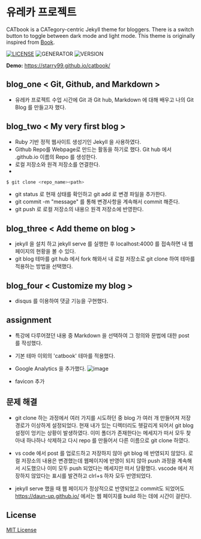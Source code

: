 # 유레카 프로젝트
CATbook is a CATegory-centric Jekyll theme for bloggers. There is a switch button to toggle between dark mode and light mode. This theme is originally inspired from [Book](https://github.com/kkninjae/book).


[![LICENSE](https://img.shields.io/badge/license-MIT-blue.svg)](LICENSE) ![GENERATOR](https://img.shields.io/badge/made_with-jekyll-blue.svg) ![VERSION](https://img.shields.io/badge/current_version-1.0-green.svg)

**Demo:** https://starry99.github.io/catbook/

## blog_one < Git, Github, and Markdown >
- 유레카 프로젝트 수업 시간에 Git 과 Git hub, Markdown 에 대해 배우고 나의 Git Blog 를 만들고자 했다.


## blog_two < My very first blog >
- Ruby 기반 정적 웹사이트 생성기인 Jekyll 을 사용하였다.
- Github Repo를 Webpage로 만드는 활동을 하기로 했다. Git hub 에서 <username>.github.io 이름의 Repo 를 생성한다.
- 로컬 저장소와 원격 저장소를 연결한다.
- 

```sh
$ git clone <repo_name><path>
```
- git status 로 현재 상태를 확인하고 git add 로 변경 파일을 추가한다.
- git commit -m "message" 를 통해 변경사항을 계속해서 commit 해준다.
- git push 로 로컬 저장소의 내용으 원격 저장소에 반영한다. 

## blog_three < Add theme on blog >
- jekyll 을 설치 하고 jekyll serve 를 실행한 후 localhost:4000 를 접속하면 내 웹페이지의 현황을 볼 수 있다.
- git blog 테마를 git hub 에서 fork 해와서 내 로컬 저장소로 git clone 하여 테마를 적용하는 방법을 선택했다.

## blog_four < Customize my blog >
- disqus 를 이용하여 댓글 기능을 구현했다. 
  
## assignment
- 특강에 다루어졌던 내용 중 Markdown 을 선택하여 그 정의와 문법에 대한 post 를 작성했다.
- 기본 테마 이외의 'catbook' 테마를 적용했다.
- Google Analytics 을 추가했다. 
![image](https://user-images.githubusercontent.com/105338882/204217151-34067ff6-3566-4d22-8673-5a042cf28a07.png)


- favicon 추가

## 문제 해결 
- git clone 하는 과정에서 여러 가지를 시도하던 중 blog 가 여러 개 만들어져 저장 경로가 이상하게 설정되었다. 현재 내가 있는 디렉터리도 헷갈리게 되어서 git blog 설정이 엉키는 상황이 발생하였다. 이미 폴더가 존재한다는 메세지가 떠서 모두 찾아내 하나하나 삭제하고 다시 repo 를 만들어서 다른 이름으로 git clone 하였다.
- vs code 에서 post 를 업로드하고 저장하지 않아 git blog 에 반영되지 않았다. 로컬 저장소의 내용은 변경했는데 웹페이지에 반영이 되지 않아 push 과정을 계속해서 시도했으나 이미 모두 push 되었다는 메세지만 떠서 당황했다. vscode 에서 저장하지 않았다는 표시를 발견하고 clrl+s 하자 모두 반영되었다.

- jekyll serve 했을 때 웹 페이지가 정상적으로 반영되었고 commit도 되었어도 https://daun-up.github.io/ 에서는 웹 페이지를 build 하는 데에 시간이 걸린다. 

## License

[MIT License](https://opensource.org/licenses/MIT)

